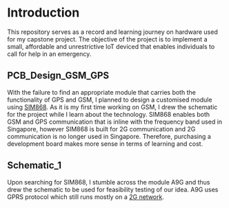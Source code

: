 # Introduction
This repository serves as a record and learning journey on hardware used for my capstone project. The objective of the project is to implement a small, affordable and unrestrictive IoT deviced that enables individuals to call for help in an emergency.

## PCB_Design_GSM_GPS
With the failure to find an appropriate module that carries both the functionality of GPS and GSM, I planned to design a customised module using [SIM868](https://www.alibaba.com/product-detail/SIM868-Signal-Circuits-GSM-GPS-GNSS_1600272320629.html). As it is my first time working on GSM, I drew the schematic for the project while I learn about the technology. SIM868 enables both GSM and GPS communication that is inline with the frequency band used in Singapore, however SIM868 is built for 2G communication and 2G communication is no longer used in Singapore. Therefore, purchasing a development board makes more sense in terms of learning and cost.

## Schematic_1
Upon searching for SIM868, I stumble across the module A9G and thus drew the schematic to be used for feasibility testing of our idea. A9G uses GPRS protocol which still runs mostly on a [2G network](https://tinyurl.com/mwhuy22j). 